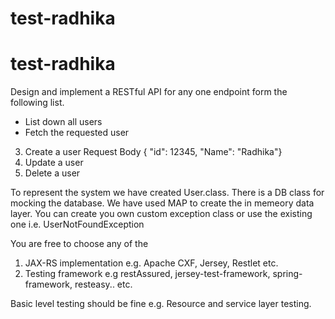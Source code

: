 # test-radhika

# test-radhika

Design and implement a RESTful API for any one endpoint form the following list.
* List down all users 
* Fetch the requested user 
3) Create a user 
	Request Body { "id": 12345, "Name": "Radhika"}
4) Update a user
5) Delete a user

To represent the system we have created User.class. There is a DB class for mocking the database. We have used MAP to create the in memeory data layer.
You can create you own custom exception class or use the existing one i.e. UserNotFoundException

You are free to choose any of the 
1) JAX-RS implementation e.g. Apache CXF, Jersey, Restlet etc.
2) Testing framework e.g restAssured, jersey-test-framework, spring-framework, resteasy.. etc.

Basic level testing should be fine e.g. Resource and service layer testing.